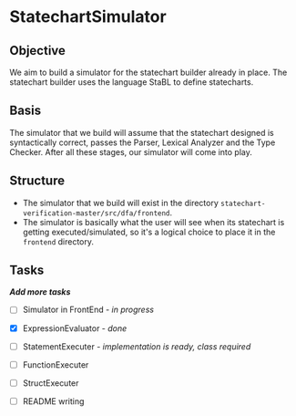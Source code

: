 # StatechartSimulator

## Objective
We aim to build a simulator for the statechart builder already in place. The statechart builder uses the language StaBL to define statecharts. 

## Basis
The simulator that we build will assume that the statechart designed is syntactically correct, passes the Parser, Lexical Analyzer and the Type Checker. After all these stages, our simulator will come into play.

## Structure
- The simulator that we build will exist in the directory `statechart-verification-master/src/dfa/frontend`. 
- The simulator is basically what the user will see when its statechart is getting executed/simulated, so it's a logical choice to place it in the `frontend` directory. 

## Tasks

**_Add more tasks_**
- [ ] Simulator in FrontEnd - *in progress*
- [x] ExpressionEvaluator - *done*
- [ ] StatementExecuter - *implementation is ready, class required*
- [ ] FunctionExecuter
- [ ] StructExecuter
- [ ] README writing

